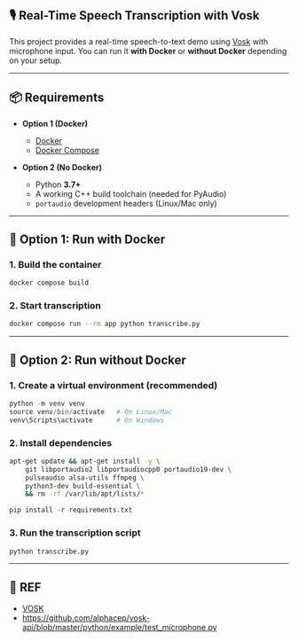 ## 🎙️ Real-Time Speech Transcription with Vosk

This project provides a real-time speech-to-text demo using [Vosk](https://alphacephei.com/vosk/) with microphone input.
You can run it **with Docker** or **without Docker** depending on your setup.

---

## 📦 Requirements

* **Option 1 (Docker)**

  * [Docker](https://docs.docker.com/get-docker/)
  * [Docker Compose](https://docs.docker.com/compose/install/)

* **Option 2 (No Docker)**

  * Python **3.7+**
  * A working C++ build toolchain (needed for PyAudio)
  * `portaudio` development headers (Linux/Mac only)

---

## 🚀 Option 1: Run with Docker

### 1. Build the container

```bash
docker compose build
```

### 2. Start transcription

```bash
docker compose run --rm app python transcribe.py
```

---

## 🐍 Option 2: Run without Docker

### 1. Create a virtual environment (recommended)

```python
python -m venv venv
source venv/bin/activate   # On Linux/Mac
venv\Scripts\activate      # On Windows
```

### 2. Install dependencies

```bash
apt-get update && apt-get install -y \
    git libportaudio2 libportaudiocpp0 portaudio19-dev \
    pulseaudio alsa-utils ffmpeg \
    python3-dev build-essential \
    && rm -rf /var/lib/apt/lists/*
```

```python
pip install -r requirements.txt
```

### 3. Run the transcription script

```bash
python transcribe.py
```

---

## 📝 REF

- [VOSK](https://alphacephei.com/vosk/)
- https://github.com/alphacep/vosk-api/blob/master/python/example/test_microphone.py
